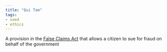 ```yaml
---
title: "Qui Tam"
tags:
- seed
- ethics
---
```


A provision in the [False Claims Act](notes/False%20Claims%20Act.md) that allows a citizen to sue for fraud on behalf of the government